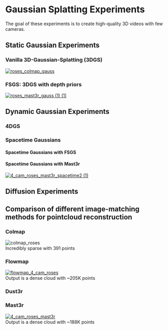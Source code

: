 # Gaussian Splatting Experiments
The goal of these experiments is to create high-quality 3D videos with few cameras.  
## Static Gaussian Experiments

### Vanilla 3D-Gaussian-Splatting (3DGS)
[![roses_colmap_gauss](https://github.com/user-attachments/assets/776cce9d-6d4a-4f86-a776-02d7a276797d)](https://youtu.be/O_t5jwG39uw)

### FSGS: 3DGS with depth priors
[![roses_mast3r_gauss (1) (1)](https://github.com/user-attachments/assets/d47d3dc1-bd94-4a22-b09e-a064768d9752)](https://youtu.be/jNGTl8pLf7g)

## Dynamic Gaussian Experiments

### 4DGS

### Spacetime Gaussians
#### Spacetime Gaussians with FSGS 
#### Spacetime Gaussians with Mast3r
[![4_cam_roses_mast3r_spacetime2 (1)](https://github.com/user-attachments/assets/a00ab2bf-64c2-4068-8efe-4d963d5306d6)](https://youtu.be/JJ4vPwudxCc)




## Diffusion Experiments

## Comparison of different image-matching methods for pointcloud reconstruction
### Colmap
![colmap_roses](https://github.com/user-attachments/assets/df38e204-1e88-43e2-9deb-7c7e23ddfade)  
Incredibly sparse with 391 points

### Flowmap
[![flowmap_4_cam_roses](https://github.com/user-attachments/assets/26284a83-fd93-4de3-b924-1396e8c7847d)](https://youtu.be/9_5DGcGhbrA)  
Output is a dense cloud with ~205K points
### Dust3r
### Mast3r
[![4_cam_roses_mast3r](https://github.com/user-attachments/assets/08d840b5-696e-4b73-a9b7-cf7369d02fd8)](https://youtu.be/EXme5P8LEPc)  
Output is a dense cloud with ~188K points

